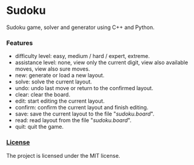 # Sudoku
Sudoku game, solver and generator using C++ and Python.

### Features
- difficulty level: easy, medium / hard / expert, extreme.
- assistance level: none, view only the current digit, view also available moves, view also sure moves.
- new: generate or load a new layout.
- solve: solve the current layout.
- undo: undo last move or return to the confirmed layout.
- clear: clear the board.
- edit: start editing the current layout.
- confirm: confirm the current layout and finish editing.
- save: save the current layout to the file "*sudoku.board*".
- read: read layout from the file "*sudoku.board*".
- quit: quit the game.

### [License](https://github.com/rajszym/Sudoku/blob/master/LICENSE)
The project is licensed under the MIT license.
